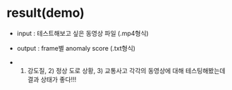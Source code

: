 # result(demo)

- input : 테스트해보고 싶은 동영상 파일 (.mp4형식)
- output : frame별 anomaly score (.txt형식) 


- 1) 강도질, 2) 정상 도로 상황, 3) 교통사고 각각의 동영상에 대해 테스팅해봤는데 결과 상태가 좋다!!!
